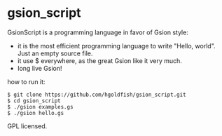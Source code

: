 # gsion_script

GsionScript is a programming language in favor of Gsion style:

* it is the most efficient programming language to write "Hello, world". Just an empty source file.
* it use $ everywhere, as the great Gsion like it very much.
* long live Gsion!

how to run it:

    $ git clone https://github.com/hgoldfish/gsion_script.git
    $ cd gsion_script
    $ ./gsion examples.gs
    $ ./gsion hello.gs

GPL licensed.
